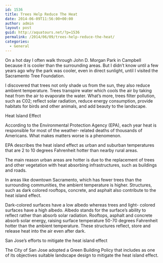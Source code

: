 ```yaml
---
id: 1536
title: Trees Help Reduce The Heat
date: 2014-06-09T11:56:00+00:00
author: admin
layout: post
guid: http://aquatours.net/?p=1536
permalink: /2014/06/09/trees-help-reduce-the-heat/
categories:
  - General
---
```

On a hot day I often walk through John D. Morgan Park in Campbell because it is cooler than the surrounding areas. But I didn&#8217;t know until a few years ago why the park was cooler, even in direct sunlight, until I visited the Sacramento Tree Foundation.

I discovered that trees not only shade us from the sun, they also reduce ambient temperature. Trees transpire water which cools the air by taking heat from the air to evaporate the water. What&#8217;s more, trees filter pollution, such as C02; reflect solar radiation, reduce energy consumption, provide habitats for birds and other animals, and add beauty to the landscape.

Heat Island Effect

According to the Environmental Protection Agency (EPA), each year heat is responsible for most of the weather- related deaths of thousands of Americans. What makes matters worse is a phenomenon. 

EPA describes the heat island effect as urban and suburban temperatures that are 2 to 10 degrees Fahrenheit hotter than nearby rural areas.

The main reason urban areas are hotter is due to the replacement of trees and other vegetation with heat absorbing infrastructures, such as buildings and roads.

In areas like downtown Sacramento, which has fewer trees than the surrounding communities, the ambient temperature is higher. Structures, such as dark colored rooftops, concrete, and asphalt also contribute to the heat island effect.

Dark-colored surfaces have a low albedo whereas trees and light- colored surfaces have a high albedo. Albedo stands for the surface&#8217;s ability to reflect rather than absorb solar radiation. Rooftops, asphalt and concrete absorb solar energy, raising surface temperature 50-70 degrees Fahrenheit hotter than the ambient temperature. These structures reflect, store and release heat into the air even after dark.

San Jose&#8217;s efforts to mitigate the heat island effect

The City of San Jose adopted a Green Building Policy that includes as one of its objectives suitable landscape design to mitigate the heat island effect.